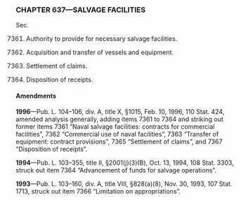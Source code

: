 ### **CHAPTER 637—SALVAGE FACILITIES** ###

Sec.

7361. Authority to provide for necessary salvage facilities.

7362. Acquisition and transfer of vessels and equipment.

7363. Settlement of claims.

7364. Disposition of receipts.

#### Amendments ####

**1996**—Pub. L. 104–106, div. A, title X, §1015, Feb. 10, 1996, 110 Stat. 424, amended analysis generally, adding items 7361 to 7364 and striking out former items 7361 “Naval salvage facilities: contracts for commercial facilities”, 7362 “Commercial use of naval facilities”, 7363 “Transfer of equipment: contract provisions”, 7365 “Settlement of claims”, and 7367 “Disposition of receipts”.

**1994**—Pub. L. 103–355, title II, §2001(j)(3)(B), Oct. 13, 1994, 108 Stat. 3303, struck out item 7364 “Advancement of funds for salvage operations”.

**1993**—Pub. L. 103–160, div. A, title VIII, §828(a)(8), Nov. 30, 1993, 107 Stat. 1713, struck out item 7366 “Limitation on appropriations”.
